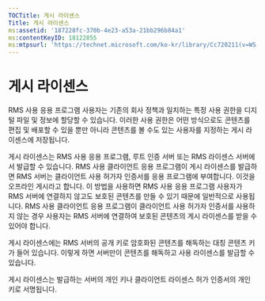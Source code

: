 ```yaml
---
TOCTitle: 게시 라이센스
Title: 게시 라이센스
ms:assetid: '187228fc-370b-4e23-a53a-21bb296b84a1'
ms:contentKeyID: 18122855
ms:mtpsurl: 'https://technet.microsoft.com/ko-kr/library/Cc720211(v=WS.10)'
---
```


게시 라이센스
=============

RMS 사용 응용 프로그램 사용자는 기존의 회사 정책과 일치하는 특정 사용 권한을 디지털 파일 및 정보에 할당할 수 있습니다. 이러한 사용 권한은 어떤 방식으로도 콘텐츠를 편집 및 배포할 수 있을 뿐만 아니라 콘텐츠를 볼 수도 있는 사용자를 지정하는 게시 라이센스에 저장됩니다.

게시 라이센스는 RMS 사용 응용 프로그램, 루트 인증 서버 또는 RMS 라이센스 서버에서 발급할 수 있습니다. RMS 사용 클라이언트 응용 프로그램이 게시 라이센스를 발급하면 RMS 서버는 클라이언트 사용 허가자 인증서를 응용 프로그램에 부여합니다. 이것을 오프라인 게시라고 합니다. 이 방법을 사용하면 RMS 사용 응용 프로그램 사용자가 RMS 서버에 연결하지 않고도 보호된 콘텐츠를 만들 수 있기 때문에 일반적으로 사용됩니다. RMS 사용 클라이언트 응용 프로그램이 클라이언트 사용 허가자 인증서를 사용하지 않는 경우 사용자는 RMS 서버에 연결하여 보호된 콘텐츠의 게시 라이센스를 받을 수 있어야 합니다.

게시 라이센스에는 RMS 서버의 공개 키로 암호화된 콘텐츠를 해독하는 대칭 콘텐츠 키가 들어 있습니다. 이렇게 하면 서버만이 콘텐츠를 해독하고 사용 라이센스를 발급할 수 있습니다.

게시 라이센스는 발급하는 서버의 개인 키나 클라이언트 라이센스 허가 인증서의 개인 키로 서명됩니다.
